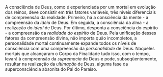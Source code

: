 A consciência de Deus, como é experienciada por um mortal em evolução dos reinos, deve consistir em três fatores variáveis, três níveis diferenciais de compreensão da realidade. Primeiro, há a consciência da mente - a compreensão da *idéia* de Deus. Em seguida, a consciência da alma - a realização do *ideal* de Deus. Por último, desponta a consciência do espírito - a compreensão da *realidade do espirito* de Deus. Pela unificação desses fatores da compreensão divina, não importa quão incompletos, a personalidade mortal continuamente expande todos os níveis de consciência com uma compreensão da *personalidade* de Deus. Naqueles mortais que alcançaram o Corpo da Finalidade tudo isso, com o tempo, levará à compreensão da *supremacia* de Deus e pode, subseqüentemente, resultar na realização da *ultimação* de Deus, alguma fase da superconsciência absonita do Pai do Paraíso.
